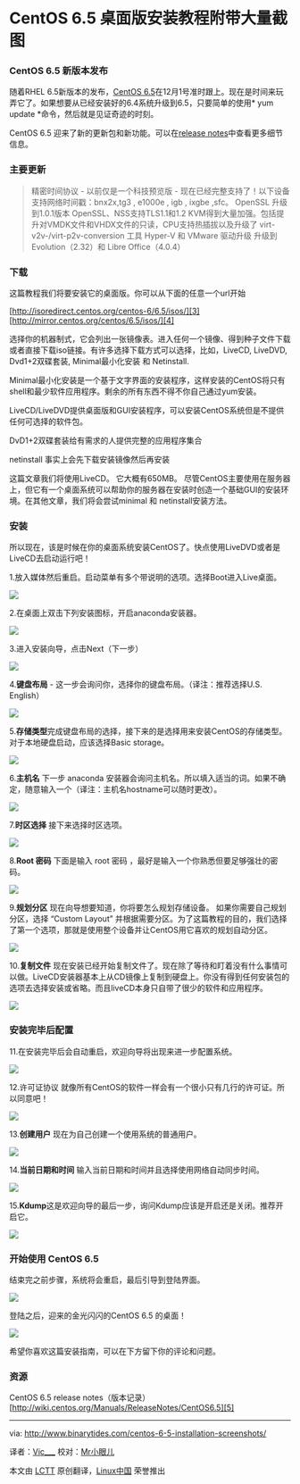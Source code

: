 CentOS 6.5 桌面版安装教程附带大量截图
================================================================================
### CentOS 6.5 新版本发布 ###

随着RHEL 6.5新版本的发布，[CentOS 6.5][1]在12月1号准时跟上。现在是时间来玩弄它了。如果想要从已经安装好的6.4系统升级到6.5，只要简单的使用* yum update *命令，然后就是见证奇迹的时刻。

CentOS 6.5 迎来了新的更新包和新功能。可以在[release notes][2]中查看更多细节信息。

### 主要更新 ###

> 精密时间协议 - 以前仅是一个科技预览版 - 现在已经完整支持了！以下设备支持网络时间戳：bnx2x,tg3 , e1000e , igb , ixgbe ,sfc。
> OpenSSL 升级到1.0.1版本
> OpenSSL、NSS支持TLS1.1和1.2
> KVM得到大量加强。包括提升对VMDK文件和VHDX文件的只读，CPU支持热插拔以及升级了 virt-v2v-/virt-p2v-conversion 工具
> Hyper-V 和 VMware 驱动升级
> 升级到 Evolution（2.32）和 Libre Office（4.0.4）

### 下载 ###

这篇教程我们将要安装它的桌面版。你可以从下面的任意一个url开始

[http://isoredirect.centos.org/centos-6/6.5/isos/][3]
[http://mirror.centos.org/centos/6.5/isos/][4]


选择你的机器制式，它会列出一张镜像表。进入任何一个镜像、得到种子文件下载或者直接下载iso链接。有许多选择下载方式可以选择，比如，LiveCD, LiveDVD, Dvd1+2双碟套装, Minimal最小化安装 和 Netinstall.

Minimal最小化安装是一个基于文字界面的安装程序，这样安装的CentOS将只有shell和最少软件应用程序。剩余的所有东西不得不你自己通过yum安装。

LiveCD/LiveDVD提供桌面版和GUI安装程序，可以安装CentOS系统但是不提供任何可选择的软件包。

DvD1+2双碟套装给有需求的人提供完整的应用程序集合

netinstall 事实上会先下载安装镜像然后再安装

这篇文章我们将使用LiveCD。 它大概有650MB。
尽管CentOS主要使用在服务器上，但它有一个桌面系统可以帮助你的服务器在安装时创造一个基础GUI的安装环境。在其他文章，我们将会尝试minimal 和 netinstall安装方法。


### 安装 ###

所以现在，该是时候在你的桌面系统安装CentOS了。快点使用LiveDVD或者是LiveCD去启动运行吧！


1.放入媒体然后重启。启动菜单有多个带说明的选项。选择Boot进入Live桌面。


![](http://www.binarytides.com/blog/wp-content/uploads/2013/12/centos-65-install-screenshot-1.png)

2.在桌面上双击下列安装图标，开启anaconda安装器。

![](http://www.binarytides.com/blog/wp-content/uploads/2013/12/centos-65-install-screenshot-2.png)

3.进入安装向导，点击Next（下一步）

![](http://www.binarytides.com/blog/wp-content/uploads/2013/12/centos-65-install-screenshot-3.png)

4.**键盘布局** - 这一步会询问你，选择你的键盘布局。（译注：推荐选择U.S. English）


![](http://www.binarytides.com/blog/wp-content/uploads/2013/12/centos-65-install-screenshot-4.png)

5.**存储类型**完成键盘布局的选择，接下来的是选择用来安装CentOS的存储类型。对于本地硬盘启动，应该选择Basic storage。

![](http://www.binarytides.com/blog/wp-content/uploads/2013/12/centos-65-install-screenshot-5.png)

6.**主机名** 下一步 anaconda 安装器会询问主机名。所以填入适当的词。如果不确定，随意输入一个（译注：主机名hostname可以随时更改）。

![](http://www.binarytides.com/blog/wp-content/uploads/2013/12/centos-65-install-screenshot-6.png)

7.**时区选择** 接下来选择时区选项。


![](http://www.binarytides.com/blog/wp-content/uploads/2013/12/centos-65-install-screenshot-7.png)

8.**Root 密码** 下面是输入 root 密码 ，最好是输入一个你熟悉但要足够强壮的密码。

![](http://www.binarytides.com/blog/wp-content/uploads/2013/12/centos-65-install-screenshot-8.png)

9.**规划分区** 现在向导想要知道，你将要怎么规划存储设备。
如果你需要自己规划分区，选择 “Custom Layout” 并根据需要分区。为了这篇教程的目的，我们选择了第一个选项，那就是使用整个设备并让CentOS用它喜欢的规划自动分区。

![](http://www.binarytides.com/blog/wp-content/uploads/2013/12/centos-65-install-screenshot-9.png)

10.**复制文件** 现在安装已经开始复制文件了。现在除了等待和盯着没有什么事情可以做。LiveCD安装器基本上从CD镜像上复制到硬盘上。你没有得到任何安装包的选项去选择安装或省略。而且liveCD本身只自带了很少的软件和应用程序。

![](http://www.binarytides.com/blog/wp-content/uploads/2013/12/centos-65-install-screenshot-10.png)

### 安装完毕后配置 ###

11.在安装完毕后会自动重启，欢迎向导将出现来进一步配置系统。

![](http://www.binarytides.com/blog/wp-content/uploads/2013/12/centos-65-install-screenshot-11.png)

12.许可证协议 就像所有CentOS的软件一样会有一个很小只有几行的许可证。所以同意吧！

![](http://www.binarytides.com/blog/wp-content/uploads/2013/12/centos-65-install-screenshot-12.png)

13.**创建用户** 现在为自己创建一个使用系统的普通用户。

![](http://www.binarytides.com/blog/wp-content/uploads/2013/12/centos-65-install-screenshot-13.png)

14.**当前日期和时间** 输入当前日期和时间并且选择使用网络自动同步时间。

![](http://www.binarytides.com/blog/wp-content/uploads/2013/12/centos-65-install-screenshot-14.png)

15.**Kdump**这是欢迎向导的最后一步，询问Kdump应该是开启还是关闭。推荐开启它。

![](http://www.binarytides.com/blog/wp-content/uploads/2013/12/centos-65-install-screenshot-15.png)

### 开始使用 CentOS 6.5 ###

结束完之前步骤，系统将会重启，最后引导到登陆界面。

![](http://www.binarytides.com/blog/wp-content/uploads/2013/12/centos-65-login.png)

登陆之后，迎来的金光闪闪的CentOS 6.5 的桌面！

![](http://www.binarytides.com/blog/wp-content/uploads/2013/12/centos-65-desktop.png)


希望你喜欢这篇安装指南，可以在下方留下你的评论和问题。

### 资源 ###

CentOS 6.5 release notes（版本记录）
[http://wiki.centos.org/Manuals/ReleaseNotes/CentOS6.5][5]

--------------------------------------------------------------------------------

via: http://www.binarytides.com/centos-6-5-installation-screenshots/

译者：[Vic___](http://blog.csdn.net/Vic___) 校对：[Mr小眼儿](http://blog.csdn.net/tinyeyeser)

本文由 [LCTT](https://github.com/LCTT/TranslateProject) 原创翻译，[Linux中国](http://linux.cn/) 荣誉推出

[1]:http://lists.centos.org/pipermail/centos-announce/2013-December/020032.html
[2]:http://wiki.centos.org/Manuals/ReleaseNotes/CentOS6.5
[3]:http://isoredirect.centos.org/centos-6/6.5/isos/
[4]:http://mirror.centos.org/centos/6.5/isos/
[5]:http://wiki.centos.org/Manuals/ReleaseNotes/CentOS6.5
